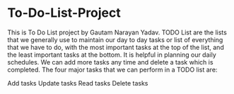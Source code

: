 # To-Do-List-Project
This is To Do List project by Gautam Narayan Yadav.
TODO List are the lists that we generally use to maintain our day to day 
tasks or list of everything that we have to do, with the most important tasks 
at the top of the list, and the least important tasks at the bottom. It is helpful in
planning our daily schedules. We can add more tasks any time and delete a task which is completed.
The four major tasks that we can perform in a TODO list are:

Add tasks
Update tasks
Read tasks
Delete tasks
